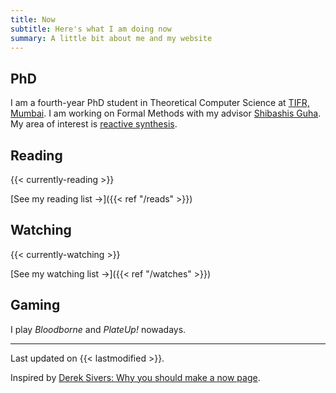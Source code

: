 ```yaml
---
title: Now 
subtitle: Here's what I am doing now
summary: A little bit about me and my website
---
```



## PhD

I am a fourth-year PhD student in Theoretical Computer Science at [TIFR, Mumbai](https://www.tcs.tifr.res.in/).
I am working on Formal Methods with my advisor [Shibashis Guha](https://www.tifr.res.in/~shibashis.guha/).
My area of interest is [reactive synthesis](https://en.wikipedia.org/wiki/Reactive_synthesis).


## Reading
{{< currently-reading >}}

[See my reading list &#8594;]({{< ref "/reads" >}})

## Watching
{{< currently-watching >}}

[See my watching list &#8594;]({{< ref "/watches" >}})

## Gaming

I play _Bloodborne_ and _PlateUp!_ nowadays. 

---

Last updated on {{< lastmodified >}}.  

Inspired by [Derek Sivers: Why you should make a now page](https://sive.rs/now).
